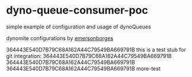 # dyno-queue-consumer-poc
simple example of configuration and usage of dynoQueues

dynomite configurations by [emersonborges](https://github.com/emersonborges)

364443E540D7B79C68A162A44C79549BA669791B
this is a test stub for git integration:
364443E540D7B79C68A162A44C79549BA669791B
364443E540D7B79C68A162A44C79549BA669791B
364443E540D7B79C68A162A44C79549BA669791B
more-test
